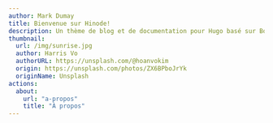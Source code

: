 ```yaml
---
author: Mark Dumay
title: Bienvenue sur Hinode!
description: Un thème de blog et de documentation pour Hugo basé sur Bootstrap 5.
thumbnail:
  url: /img/sunrise.jpg
  author: Harris Vo
  authorURL: https://unsplash.com/@hoanvokim
  origin: https://unsplash.com/photos/ZX6BPboJrYk
  originName: Unsplash
actions:
  about:
    url: "a-propos"
    title: "À propos"
---
```

